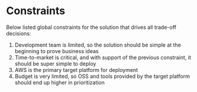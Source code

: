 # Constraints 

Below listed global constraints for the solution that drives all trade-off decisions: 

1. Development team is limited, so the solution should be simple at the beginning to prove business ideas 
2. Time-to-market is critical, and with support of the previous constraint, it should be super simple to deploy
3. AWS is the primary target platform for deployment 
4. Budget is very limited, so OSS and tools provided by the target platform should end up higher in prioritization
